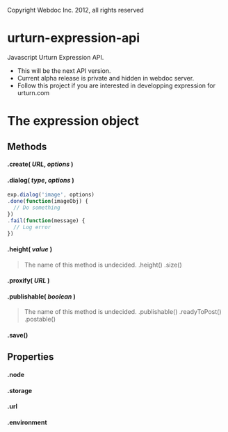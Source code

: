 Copyright Webdoc Inc. 2012, all rights reserved

urturn-expression-api
=====================

Javascript Urturn Expression API.

* This will be the next API version. 
* Current alpha release is private and hidden in webdoc server.
* Follow this project if you are interested in developping expression for urturn.com


# The expression object

## Methods

#### .create( _URL_, _options_ )

#### .dialog( _type_, _options_ )

```js
exp.dialog('image', options)
.done(function(imageObj) {
  // Do something
})
.fail(function(message) {
  // Log error
})
```

#### .height( _value_ ) 

> The name of this method is undecided.
.height()
.size()


#### .proxify( _URL_ )

#### .publishable( _boolean_ )

> The name of this method is undecided.
.publishable()
.readyToPost()
.postable()


#### .save()



## Properties

#### .node

#### .storage

#### .url

#### .environment

####

